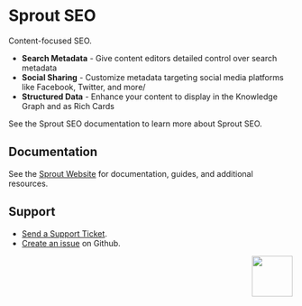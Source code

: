 # Sprout SEO

Content-focused SEO.

- **Search Metadata** - Give content editors detailed control over search metadata
- **Social Sharing** - Customize metadata targeting social media platforms like Facebook, Twitter, and more/ 
- **Structured Data** - Enhance your content to display in the Knowledge Graph and as Rich Cards

See the Sprout SEO documentation to learn more about Sprout SEO.

## Documentation

See the [Sprout Website](https://sprout.barrelstrengthdesign.com/docs/seo) for documentation, guides, and additional resources. 

## Support

- [Send a Support Ticket](https://sprout.barrelstrengthdesign.com/docs/support/support.html).
- [Create an issue](https://github.com/barrelstrength/craft-sprout-forms/issues) on Github.

<a href="https://sprout.barrelstrengthdesign.com" target="_blank">
  <img src="https://s3.amazonaws.com/sprout.barrelstrengthdesign.com-assets/content/plugins/sprout-icon.svg" width="72" align="right">
</a>